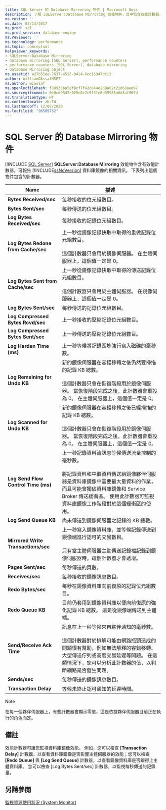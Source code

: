 ```yaml
---
title: SQL Server 的 Database Mirroring 物件 | Microsoft Docs
description: 了解 SQLServer:Database Mirroring 效能物件，其中包含效能計數器，可報告 SQL Server 資料庫鏡像的資訊。
ms.custom: ''
ms.date: 03/14/2017
ms.prod: sql
ms.prod_service: database-engine
ms.reviewer: ''
ms.technology: performance
ms.topic: conceptual
helpviewer_keywords:
- SQLServer:Database Mirroring
- database mirroring [SQL Server], performance counters
- performance counters [SQL Server], database mirroring
- Database Mirroring object
ms.assetid: a27b51ee-7637-4525-9424-bcc16947dc13
author: WilliamDAssafMSFT
ms.author: wiassaf
ms.openlocfilehash: f88935ba5ef8cf7f42c844e2d9a02c21d68aee97
ms.sourcegitcommit: 0e0cd9347c029e0c7c9f3fe6d39985a6d3af967d
ms.translationtype: HT
ms.contentlocale: zh-TW
ms.lasthandoff: 12/02/2020
ms.locfileid: "96505762"
---
```

# <a name="sql-server-database-mirroring-object"></a>SQL Server 的 Database Mirroring 物件
 [!INCLUDE [SQL Server](../../includes/applies-to-version/sqlserver.md)]
  **SQLServer:Database Mirroring** 效能物件含有效能計數器，可報告 [!INCLUDE[ssNoVersion](../../includes/ssnoversion-md.md)] 資料庫鏡像的相關資訊。 下表列出這個物件包含的計數器。  
  
|Name|描述|  
|----------|-----------------|  
|**Bytes Received/sec**|每秒接收的位元組數目。|  
|**Bytes Sent/sec**|每秒傳送的位元組數目。|  
|**Log Bytes Received/sec**|每秒接收的記錄位元組數目。|  
|**Log Bytes Redone from Cache/sec**|上一秒從鏡像記錄快取中取得的重做記錄位元組數目。<br /><br /> 這個計數器只會用於鏡像伺服器。 在主體伺服器上，這個值一定是 0。|  
|**Log Bytes Sent from Cache/sec**|上一秒從鏡像記錄快取中取得的傳送記錄位元組數目。<br /><br /> 這個計數器只會用於主體伺服器。 在鏡像伺服器上，這個值一定是 0。|  
|**Log Bytes Sent/sec**|每秒傳送的記錄位元組數目。|  
|**Log Compressed Bytes Rcvd/sec**|上一秒接收的壓縮記錄位元組數目。|  
|**Log Compressed Bytes Sent/sec**|上一秒傳送的壓縮記錄位元組數目。|  
|**Log Harden Time (ms)**|上一秒等候將記錄區塊強行寫入磁碟的毫秒數。|  
|**Log Remaining for Undo KB**|新的鏡像伺服器在容錯移轉之後仍然要掃描的記錄 KB 總數。<br /><br /> 這個計數器只會在恢復階段用於鏡像伺服器。 當恢復階段完成之後，此計數器會重設為 0。 在主體伺服器上，這個值一定是 0。|  
|**Log Scanned for Undo KB**|新的鏡像伺服器在容錯移轉之後已經掃描的記錄 KB 總數。<br /><br /> 這個計數器只會在恢復階段用於鏡像伺服器。 當恢復階段完成之後，此計數器會重設為 0。 在主體伺服器上，這個值一定是 0。|  
|**Log Send Flow Control Time (ms)**|上一秒記錄資料流訊息等候傳送流量控制的毫秒數。<br /><br /> 將記錄資料和中繼資料傳送給鏡像夥伴伺服器是資料庫鏡像中需要最大量資料的作業，而且可能會獨佔資料庫鏡像和 Service Broker 傳送緩衝區。 使用此計數器可監視資料庫鏡像工作階段對於這個緩衝區的使用。|  
|**Log Send Queue KB**|尚未傳送到鏡像伺服器之記錄的 KB 總數。|  
|**Mirrored Write Transactions/sec**|上一秒寫入鏡像資料庫，並等候記錄傳送到鏡像端進行認可的交易數目。<br /><br /> 只有當主體伺服器主動傳送記錄檔記錄到鏡像伺服器時，這個計數器才會遞增。|  
|**Pages Sent/sec**|每秒傳送的頁數。|  
|**Receives/sec**|每秒接收的鏡像訊息數目。|  
|**Redo Bytes/sec**|每秒在鏡像資料庫向前復原的記錄位元組數目。|  
|**Redo Queue KB**|目前仍套用到鏡像資料庫以便向前復原的強化記錄 KB 總數。 這是從鏡像端傳送到主體端。|  
|**Send/Receive Ack Time**|訊息在上一秒等候來自夥伴通知的毫秒數。<br /><br /> 這個計數器對於排解可能由網路瓶頸造成的問題很有幫助，例如無法解釋的容錯移轉、大型傳送佇列或高度交易延遲等問題。 在這類情況下，您可以分析此計數器的值，以判斷網路是否發生問題。|  
|**Sends/sec**|每秒傳送的鏡像訊息數目。|  
|**Transaction Delay**|等候未終止認可通知的延遲時間。|  
  
> [!NOTE]  
>  在每一個夥伴伺服器上，有些計數器會顯示零值，這是依據夥伴伺服器目前正在執行的角色而定。  
  
## <a name="remarks"></a>備註  
 效能計數器可讓您監視資料庫鏡像效能。 例如，您可以檢查 **[Transaction Delay]** 計數器，以查看資料庫鏡像是否影響主體伺服器的效能；您可以檢查 **[Redo Queue]** 與 **[Log Send Queue]** 計數器，以查看鏡像資料庫是否跟得上主體資料庫。 您可以檢查 [Log Bytes Sent/sec]  計數器，以監視每秒傳送的記錄量。  
  
## <a name="see-also"></a>另請參閱  
 [監視資源使用狀況 &#40;System Monitor&#41;](../../relational-databases/performance-monitor/monitor-resource-usage-system-monitor.md)  
  
  
